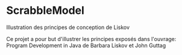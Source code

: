 # ScrabbleModel
Illustration des principes de conception de Liskov

Ce projet a pour but d'illustrer les principes exposés dans l'ouvrage:
Program Development in Java de Barbara Liskov et John Guttag
